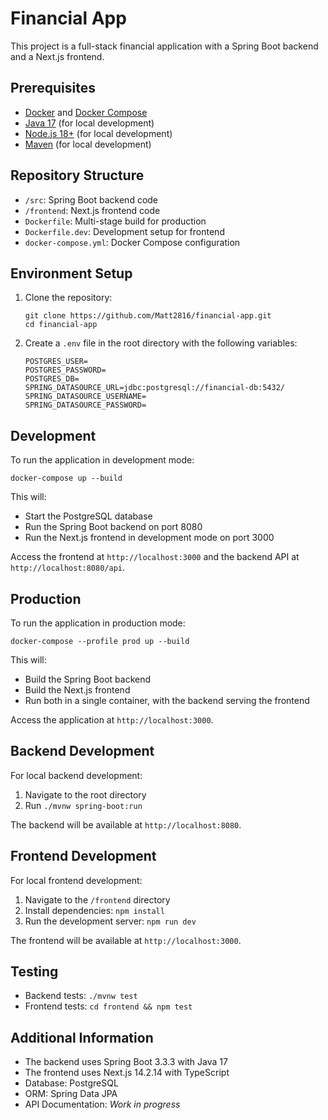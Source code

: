 # Financial App

This project is a full-stack financial application with a Spring Boot backend and a Next.js frontend.

## Prerequisites

- [Docker](https://www.docker.com/get-started) and [Docker Compose](https://docs.docker.com/compose/install/)
- [Java 17](https://www.oracle.com/java/technologies/downloads/#java17) (for local development)
- [Node.js 18+](https://nodejs.org/en/download/) (for local development)
- [Maven](https://maven.apache.org/download.cgi) (for local development)

## Repository Structure

- `/src`: Spring Boot backend code
- `/frontend`: Next.js frontend code
- `Dockerfile`: Multi-stage build for production
- `Dockerfile.dev`: Development setup for frontend
- `docker-compose.yml`: Docker Compose configuration

## Environment Setup

1. Clone the repository:

   ```
   git clone https://github.com/Matt2816/financial-app.git
   cd financial-app
   ```

2. Create a `.env` file in the root directory with the following variables:
   ```
   POSTGRES_USER=
   POSTGRES_PASSWORD=
   POSTGRES_DB=
   SPRING_DATASOURCE_URL=jdbc:postgresql://financial-db:5432/
   SPRING_DATASOURCE_USERNAME=
   SPRING_DATASOURCE_PASSWORD=
   ```

## Development

To run the application in development mode:

```
docker-compose up --build
```

This will:

- Start the PostgreSQL database
- Run the Spring Boot backend on port 8080
- Run the Next.js frontend in development mode on port 3000

Access the frontend at `http://localhost:3000` and the backend API at `http://localhost:8080/api`.

## Production

To run the application in production mode:

```
docker-compose --profile prod up --build
```

This will:

- Build the Spring Boot backend
- Build the Next.js frontend
- Run both in a single container, with the backend serving the frontend

Access the application at `http://localhost:3000`.

## Backend Development

For local backend development:

1. Navigate to the root directory
2. Run `./mvnw spring-boot:run`

The backend will be available at `http://localhost:8080`.

## Frontend Development

For local frontend development:

1. Navigate to the `/frontend` directory
2. Install dependencies: `npm install`
3. Run the development server: `npm run dev`

The frontend will be available at `http://localhost:3000`.

## Testing

- Backend tests: `./mvnw test`
- Frontend tests: `cd frontend && npm test`

## Additional Information

- The backend uses Spring Boot 3.3.3 with Java 17
- The frontend uses Next.js 14.2.14 with TypeScript
- Database: PostgreSQL
- ORM: Spring Data JPA
- API Documentation: _Work in progress_
